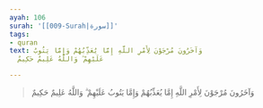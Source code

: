 ```yaml
---
ayah: 106
surah: '[[009-Surah|سورة]]'
tags:
- quran
text: وَآخَرُونَ مُرْجَوْنَ لِأَمْرِ اللَّهِ إِمَّا يُعَذِّبُهُمْ وَإِمَّا يَتُوبُ
  عَلَيْهِمْ ۗ وَاللَّهُ عَلِيمٌ حَكِيمٌ

---
```

> وَآخَرُونَ مُرْجَوْنَ لِأَمْرِ اللَّهِ إِمَّا يُعَذِّبُهُمْ وَإِمَّا يَتُوبُ عَلَيْهِمْ ۗ وَاللَّهُ عَلِيمٌ حَكِيمٌ

